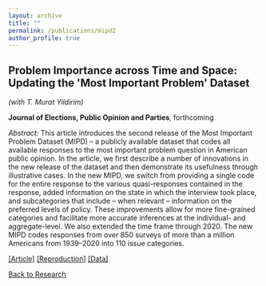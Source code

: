 ```yaml
---
layout: archive
title: ""
permalink: /publications/mipd2
author_profile: true
---
```


## Problem Importance across Time and Space: Updating the 'Most Important Problem' Dataset

*(with T. Murat Yildirim)*

**Journal of Elections, Public Opinion and Parties**, forthcoming

*Abstract:* This article introduces the second release of the Most Important Problem Dataset (MIPD) – a publicly available dataset that codes all available responses to the most important problem question in American public opinion. In the article, we first describe a number of innovations in the new release of the dataset and then demonstrate its usefulness through illustrative cases. In the new MIPD, we switch from providing a single code for the entire response to the various quasi-responses contained in the response, added information on the state in which the interview took place, and subcategories that include – when relevant – information on the preferred levels of policy. These improvements allow for more fine-grained categories and facilitate more accurate inferences at the individual- and aggregate-level. We also extended the time frame through 2020. The new MIPD codes responses from over 850 surveys of more than a million Americans from 1939–2020 into 110 issue categories.     



[[Article]](https://doi.org/10.1080/17457289.2024.2337424) [[Reproduction]](https://doi.org/10.7910/DVN/NDMOFT) [[Data]](https://williamslaro.github.io/talks/dataset2)


[Back to Research](https://williamslaro.github.io/publications)
